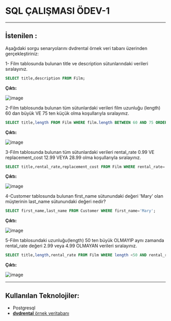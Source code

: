 # SQL ÇALIŞMASI ÖDEV-1 
---
## İstenilen : 

Aşağıdaki sorgu senaryolarını dvdrental örnek veri tabanı üzerinden gerçekleştiriniz:

1- Film tablosunda bulunan title ve description sütunlarındaki verileri sıralayınız.

```sql
SELECT title,description FROM Film;
```

**Çıktı:**

![image](https://github.com/ozlemkrblt/patika-dev-projects/assets/46456721/5c7791c8-ccc5-4df4-abce-ee5382b3c924)

2-Film tablosunda bulunan tüm sütunlardaki verileri film uzunluğu (length) 60 dan büyük VE 75 ten küçük olma koşullarıyla sıralayınız.

```sql
SELECT title,length FROM Film WHERE film.length BETWEEN 60 AND 75 ORDER BY length;
```

**Çıktı:**

![image](https://github.com/ozlemkrblt/patika-dev-projects/assets/46456721/196d14d8-575c-4c24-849b-d6ab17cd3f2d)

3-Film tablosunda bulunan tüm sütunlardaki verileri rental_rate 0.99 VE replacement_cost 12.99 VEYA 28.99 olma koşullarıyla sıralayınız.

```sql
SELECT title,rental_rate,replacement_cost FROM Film WHERE rental_rate= 0.99 AND replacement_cost IN (12.99,28.99);
```

**Çıktı:**

![image](https://github.com/ozlemkrblt/patika-dev-projects/assets/46456721/05407959-f6d8-48cb-b2ef-ea2eecf660eb)

4-Customer tablosunda bulunan first_name sütunundaki değeri 'Mary' olan müşterinin last_name sütunundaki değeri nedir?

```sql
SELECT first_name,last_name FROM Customer WHERE first_name='Mary';
```

**Çıktı:**

![image](https://github.com/ozlemkrblt/patika-dev-projects/assets/46456721/d2fcb6af-87e6-4b8b-a66d-108c0d16c89a)


5-Film tablosundaki uzunluğu(length) 50 ten büyük OLMAYIP aynı zamanda rental_rate değeri 2.99 veya 4.99 OLMAYAN verileri sıralayınız.

```sql
SELECT title,length,rental_rate FROM Film WHERE length <50 AND rental_rate NOT IN (2.99,4.99);
```

**Çıktı:**

![image](https://github.com/ozlemkrblt/patika-dev-projects/assets/46456721/0fd26a39-01c4-427f-b3a5-9794ccc7b4d1)


---

## Kullanılan Teknolojiler:

-  Postgresql
- [**dvdrental** örnek veritabanı](https://www.postgresqltutorial.com/wp-content/uploads/2019/05/dvdrental.zip) 
